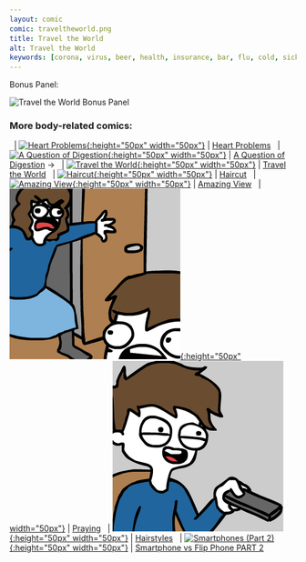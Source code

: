 ```yaml
---
layout: comic
comic: traveltheworld.png
title: Travel the World
alt: Travel the World
keywords: [corona, virus, beer, health, insurance, bar, flu, cold, sick, world, pandemic, epidemic, symptoms, incubation, contagious, comic]
---
```


Bonus Panel:

![Travel the World Bonus Panel](/images/traveltheworld_bonus.png)





### More body-related comics:

&nbsp; | [![Heart Problems](/thumbs/heartproblems.png){:height="50px" width="50px"}](https://lolnein.com/2019/06/05/heartproblems/) | [Heart Problems](https://lolnein.com/2019/06/05/heartproblems/)
&nbsp; | [![A Question of Digestion](/thumbs/aquestionofdigestion.png){:height="50px" width="50px"}](https://lolnein.com/2019/09/10/aquestionofdigestion/) | [A Question of Digestion](https://lolnein.com/2019/09/10/aquestionofdigestion/)
&rarr; &nbsp; | [![Travel the World](/thumbs/traveltheworld.png){:height="50px" width="50px"}](https://lolnein.com/2020/02/03/traveltheworld/) | [Travel the World](https://lolnein.com/2020/02/03/traveltheworld/)
&nbsp; | [![Haircut](/thumbs/haircut.png){:height="50px" width="50px"}](https://lolnein.com/2020/02/19/haircut/) | [Haircut](https://lolnein.com/2020/02/19/haircut/)
&nbsp; | [![Amazing View](/thumbs/amazingview.png){:height="50px" width="50px"}](https://lolnein.com/2020/02/20/amazingview/) | [Amazing View](https://lolnein.com/2020/02/20/amazingview/)
&nbsp; | [![Praying](/thumbs/praying.png){:height="50px" width="50px"}](https://lolnein.com/2020/04/04/praying/) | [Praying](https://lolnein.com/2020/04/04/praying/)
&nbsp; | [![Hairstyles](/thumbs/hairstyles.png){:height="50px" width="50px"}](https://lolnein.com/2020/04/21/hairstyles/) | [Hairstyles](https://lolnein.com/2020/04/21/hairstyles/)
&nbsp; | [![Smartphones (Part 2)](/thumbs/smartphones2.png){:height="50px" width="50px"}](https://lolnein.com/2014/10/01/smartphones2/) | [Smartphone vs Flip Phone PART 2](http://lolnein.com/2014/10/01/smartphones2/)